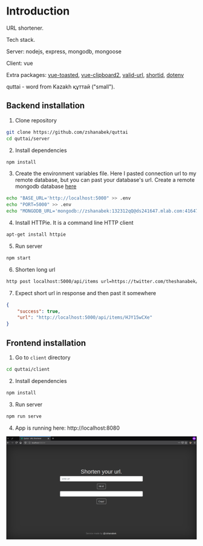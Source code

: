 # Introduction

URL shortener. 

Tech stack.

Server: nodejs, express, mongodb, mongoose

Client: vue

Extra packages: [vue-toasted](https://github.com/shakee93/vue-toasted), [vue-clipboard2](https://github.com/Inndy/vue-clipboard2), [valid-url](https://github.com/ogt/valid-url), [shortid](https://github.com/dylang/shortid), [dotenv](https://github.com/motdotla/dotenv)

quttai - word from Kazakh құттай ("small").

## Backend installation

1. Clone repository

```bash
git clone https://github.com/zshanabek/quttai
cd quttai/server
```

2. Install dependencies

```bash
npm install
```

3. Create the environment variables file. Here I pasted connection url to my remote database, but you can past your database's url. Create a remote mongodb database [here](https://www.mlab.com)

```bash
echo "BASE_URL='http://localhost:5000" >> .env
echo "PORT=5000" >> .env
echo "MONGODB_URL='mongodb://zshanabek:132312qQ@ds241647.mlab.com:41647/nodejs-url-shortener" >> .env
```

4. Install HTTPie. It is a command line HTTP client

```bash
apt-get install httpie
```

5. Run server

```bash
npm start
```

6. Shorten long url

```bash
http post localhost:5000/api/items url=https://twitter.com/theshanabek/status/1180694065014349825
```

7. Expect short url in response and then past it somewhere

```json
{
    "success": true,
    "url": "http://localhost:5000/api/items/HJY15wCXe"
}
```

## Frontend installation

1. Go to `client` directory 

```bash
cd quttai/client
```

2. Install dependencies

```bash
npm install
```

3. Run server

```bash
npm run serve
```

4. App is running here: http://localhost:8080

![Screenshot](screenshot.png)
